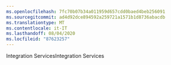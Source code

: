 ```yaml
---
ms.openlocfilehash: 7fc70b07b34a011959d657cdd0baed4beb256091
ms.sourcegitcommit: ad4d92dce894592a259721a1571b1d8736abacdb
ms.translationtype: MT
ms.contentlocale: it-IT
ms.lasthandoff: 08/04/2020
ms.locfileid: "87623257"
---
```

<span data-ttu-id="bc131-101">Integration Services</span><span class="sxs-lookup"><span data-stu-id="bc131-101">Integration Services</span></span>
